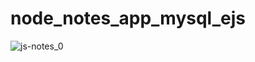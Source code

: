 # node_notes_app_mysql_ejs

![js-notes_0](https://user-images.githubusercontent.com/26060332/214829720-be478a0a-d996-4403-a9d8-245ab845849b.png)

